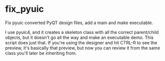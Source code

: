 # fix_pyuic
Fix pyuic converted PyQT design files, add a main and make executable.

I use pyuic4, and it creates a skeleton class with all the correct parent/child objects, but it doesn't go all the way and make an executable demo. This script does just that. If you're using the designer and hit CTRL-R to see the preview, it's basically that preview, but now you can review it from the same class you'll later be inheriting from.
